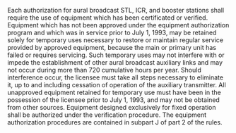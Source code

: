 Each authorization for aural broadcast STL, ICR, and booster stations shall require the use of equipment which has been certificated or verified. Equipment which has not been approved under the equipment authorization program and which was in service prior to July 1, 1993, may be retained solely for temporary uses necessary to restore or maintain regular service provided by approved equipment, because the main or primary unit has failed or requires servicing. Such temporary uses may not interfere with or impede the establishment of other aural broadcast auxiliary links and may not occur during more than 720 cumulative hours per year. Should interference occur, the licensee must take all steps necessary to eliminate it, up to and including cessation of operation of the auxiliary transmitter. All unapproved equipment retained for temporary use must have been in the possession of the licensee prior to July 1, 1993, and may not be obtained from other sources. Equipment designed exclusively for fixed operation shall be authorized under the verification procedure. The equipment authorization procedures are contained in subpart J of part 2 of the rules.
                        


